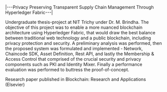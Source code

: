 |---Privacy Preserving Transparent Supply Chain Management Through Hyperledger Fabric---|

Undergraduate thesis-project at NIT Trichy under Dr. M. Brindha. The objective of this project was to enable a more nuanced blockchain architecture using Hyperledger Fabric, that would draw the best balance between traditional web technology and a public blockchain, including privacy protection and security. A preliminary analysis was performed, then the proposed system was formulated and implemented - Network, Chaincode SDK, Asset Definition, Rest API, and lastly the Membership & Access Control that comprised of the crucial security and privacy components such as PKI and Identity Mixer. Finally a performance evaluation was performed to buttress the proof-of-concept.

Research paper published in Blockchain: Research and Applications (Elsevier)

